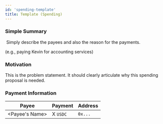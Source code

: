 ```yaml
---
id: 'spending-template'
title: Template (Spending)
---
```


### **Simple Summary**

‌
Simply describe the payees and also the reason for the payments.

(e.g., paying Kevin for accounting services)

### **Motivation**

This is the problem statement. It should clearly articulate why this spending proposal is needed.
‌

### **Payment Information**

| Payee          | Payment  | Address |
| -------------- | -------- | ------- |
| <Payee's Name> | X `USDC` | `0x...` |

